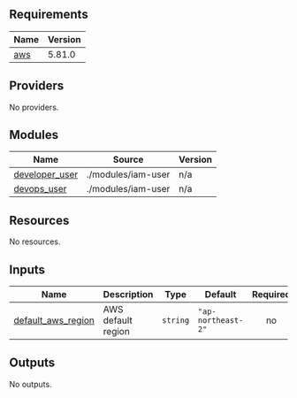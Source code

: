 <!-- BEGIN_TF_DOCS -->
## Requirements

| Name | Version |
|------|---------|
| <a name="requirement_aws"></a> [aws](#requirement\_aws) | 5.81.0 |

## Providers

No providers.

## Modules

| Name | Source | Version |
|------|--------|---------|
| <a name="module_developer_user"></a> [developer\_user](#module\_developer\_user) | ./modules/iam-user | n/a |
| <a name="module_devops_user"></a> [devops\_user](#module\_devops\_user) | ./modules/iam-user | n/a |

## Resources

No resources.

## Inputs

| Name | Description | Type | Default | Required |
|------|-------------|------|---------|:--------:|
| <a name="input_default_aws_region"></a> [default\_aws\_region](#input\_default\_aws\_region) | AWS default region | `string` | `"ap-northeast-2"` | no |

## Outputs

No outputs.
<!-- END_TF_DOCS -->